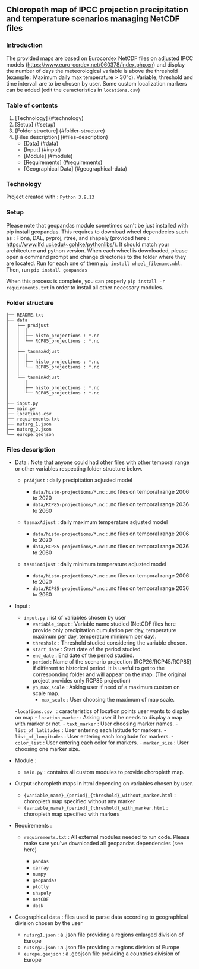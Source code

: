 ## Chloropeth map of IPCC projection precipitation and temperature scenarios managing NetCDF files

### Introduction

The provided maps are based on Eurocordex NetCDF files on adjusted IPCC models (https://www.euro-cordex.net/060378/index.php.en) and display 
the number of days the meteorological variable is above the threshold (example : Maximum daily max temperature > 30°c). 
Variable, threshold and time intervall are to be chosen by user. Some custom localization markers can be added (edit the caracteristics in ```locations.csv```)

### Table of contents

1. [Technology] (#technology)
2. [Setup] (#setup)
3. [Folder structure] (#folder-structure)
4. [Files description] (#files-description)
	- [Data] (#data)
	- [Input] (#input)
	- [Module] (#module)
	- [Requirements] (#requirements)
	- [Geographical Data] (#geographical-data)

### Technology 

Project created with :
```Python 3.9.13```

### Setup

Please note that geopandas module sometimes can't be just installed with pip install geopandas. This requires to download wheel dependecies such as : 
Fiona, DAL, pyproj, rtree, and shapely (provided here : https://www.lfd.uci.edu/~gohlke/pythonlibs/). It should match your architecture and python version. 
When each wheel is downloaded, please open a command prompt and change directories to the folder where they are located. 
Run for each one of them ```pip install wheel_filename.whl```. Then, run ```pip install geopandas```
		
When this process is complete, you can properly ```pip install -r requirements.txt``` in order to install all other necessary modules.

### Folder structure
```
├── README.txt          
├── data
│   ├── prAdjust 
│   │  │
│   │  ├── histo_projections : *.nc
│   │  └── RCP85_projections : *.nc
│   │
│   ├── tasmaxAdjust
│   │  │
│   │  ├── histo_projections : *.nc
│   │  └── RCP85_projections : *.nc
│   │
│   └── tasminAdjust
│      │
│      ├── histo_projections : *.nc
│      └── RCP85_projections : *.nc
│
├── input.py              
├── main.py 
├── locations.csv            
├── requirements.txt                          
├── nutsrg_1.json         
├── nutsrg_2.json            
└── europe.geojson   
```
### Files description

* Data : Note that anyone could had  other files with other temporal range or other variables respecting folder structure below.

	- ```prAdjust``` : daily precipitation adjusted model 
		- ```data/histo-projections/*.nc``` : .nc files on temporal range 2006 to 2020
		- ```data/RCP85-projections/*.nc``` : .nc files on temporal range 2036 to 2060

	- ```tasmaxAdjust``` : daily maximum temperature adjusted model
		- ```data/histo-projections/*.nc``` : .nc files on temporal range 2006 to 2020
		- ```data/RCP85-projections/*.nc``` : .nc files on temporal range 2036 to 2060

	- ```tasminAdjust``` : daily minimum temperature adjusted model

		- ```data/histo-projections/*.nc``` : .nc files on temporal range 2006 to 2020 
		- ```data/RCP85-projections/*.nc``` : .nc files on temporal range 2036 to 2060
* Input :
	
	- ```input.py``` : list of variables chosen by user
		- ```variable_input``` : Variable name studied (NetCDF files here provide only precipitation cumulation per day, temperature maximum per day, temperature minimum per day).
		- ```threshold``` : Threshold studied considering the variable chosen.
		- ```start_date``` : Start date of the period studied.
		- ```end_date``` : End date of the period studied.
		- ```period``` : Name of the scenario projection (RCP26/RCP45/RCP85) if different to historical period. It is useful to get to the corresponding folder and will appear on the map. (The original project provides only RCP85 projection)
		- ```yn_max_scale``` : Asking user if need of a maximum custom on scale map.
			- ```max_scale``` : User choosing the maximum of map scale.

	-```locations.csv ``` : caracteristics of location points user wants to display on map
		- ```location_marker``` : Asking user if he needs to display a map with marker or not.
		- ```text_marker``` : User choosing marker names.
		- ```list_of_latitudes``` : User entering each latitude for markers.
		- ```list_of_longitudes``` : User entering each longitude for markers.
		- ```color_list``` : User entering each color for markers.
		- ```marker_size``` : User choosing one marker size.

* Module :


	- ```main.py``` : contains all custom modules to provide choropleth map.

* Output :choropleth maps in html depending on variables chosen by user.

	- ```{variable_name}_{period}_{threshold}_without_marker.html``` : choropleth map specified without any marker
	- ```{variable_name}_{period}_{threshold}_with_marker.html``` : choropleth map specified with markers

* Requirements : 


	-  ```requirements.txt``` : All external modules needed to run code. Please make sure you've downloaded all geopandas dependencies (see here)

		- ```pandas```
		- ```xarray```
		- ```numpy```
		- ```geopandas```
		- ```plotly```
		- ```shapely```
		- ```netCDF```
		- ```dask```

* Geographical data : files used to parse data according to geographical division chosen by the user
	- ```nutsrg1.json``` : a .json file providing a regions enlarged division of Europe
	- ```nutsrg2.json``` : a .json file providing a regions division of Europe
	- ```europe.geojson``` : a .geojson file providing a countries division of Europe

         
